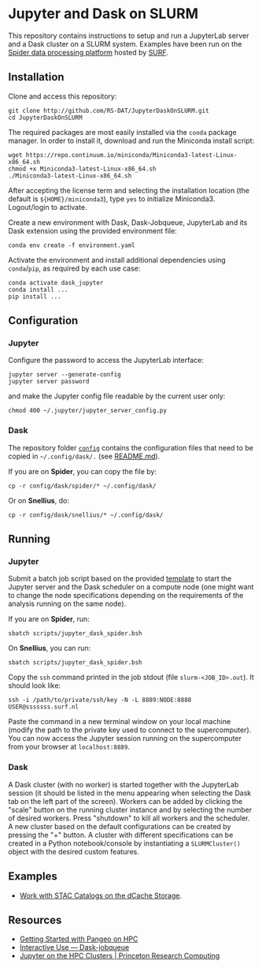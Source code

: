 # Jupyter and Dask on SLURM

This repository contains instructions  to setup and run a JupyterLab server and a Dask cluster on a SLURM system. Examples have been run on the [Spider data processing platform](https://spiderdocs.readthedocs.io) hosted by [SURF](https://www.surf.nl). 

## Installation 

Clone and access this repository:
```shell
git clone http://github.com/RS-DAT/JupyterDaskOnSLURM.git 
cd JupyterDaskOnSLURM
```

The required packages are most easily installed via the `conda` package manager. In order to install it, download and run the Miniconda install script:
```shell
wget https://repo.continuum.io/miniconda/Miniconda3-latest-Linux-x86_64.sh
chmod +x Miniconda3-latest-Linux-x86_64.sh
./Miniconda3-latest-Linux-x86_64.sh
```
After accepting the license term and selecting the installation location (the default is `${HOME}/miniconda3`), type `yes` to initialize Miniconda3. Logout/login to activate.

Create a new environment with Dask, Dask-Jobqueue, JupyterLab and its Dask extension using the provided environment file:
```shell
conda env create -f environment.yaml
```

Activate the environment and install additional dependencies using `conda`/`pip`, as required by each use case:
```shell
conda activate dask_jupyter
conda install ...
pip install ...
```

## Configuration

### Jupyter

Configure the password to access the JupyterLab interface:
```shell
jupyter server --generate-config
jupyter server password
```
and make the Jupyter config file readable by the current user only:
```shell
chmod 400 ~/.jupyter/jupyter_server_config.py 
```

### Dask

The repository folder [`config`](./config) contains the configuration files that need to be copied in `~/.config/dask/.` (see [README.md](./config/dask/README.md)).

If you are on **Spider**, you can copy the file by:
```shell
cp -r config/dask/spider/* ~/.config/dask/ 
```

Or on **Snellius**, do:
```shell
cp -r config/dask/snellius/* ~/.config/dask/
```


## Running 

### Jupyter

Submit a batch job script based on the provided [template](./scripts/jupyter_dask.bsh) to start the Jupyter server and the Dask scheduler on a compute node (one might want to change the node specifications depending on the requirements of the analysis running on the same node).

If you are on **Spider**, run:
```shell
sbatch scripts/jupyter_dask_spider.bsh
```

On **Snellius**, you can run:
```shell
sbatch scripts/jupyter_dask_spider.bsh
```

Copy the `ssh` command printed in the job stdout (file `slurm-<JOB_ID>.out`). It should look like:
```shell
ssh -i /path/to/private/ssh/key -N -L 8889:NODE:8888 USER@sssssss.surf.nl
``` 

Paste the command in a new terminal window on your local machine (modify the path to the private key used to connect to the supercomputer). You can now access the Jupyter session running on the supercomputer from your browser at `localhost:8889`.

### Dask 

A Dask cluster (with no worker) is started together with the JupyterLab session (it should be listed in the menu appearing when selecting the Dask tab on the left part of the screen). Workers can be added by clicking the "scale" button on the running cluster instance and by selecting the number of desired workers. Press "shutdown" to kill all workers and the scheduler. A new cluster based on the default configurations can be created by pressing the "+" button. A cluster with different specifications can be created in a Python notebook/console by instantiating a `SLURMCluster()` object with the desired custom features.  

## Examples

* [Work with STAC Catalogs on the dCache Storage](./examples/01-STAC-on-dCache). 

## Resources

* [Getting Started with Pangeo on HPC](https://pangeo.io/setup_guides/hpc.html)
* [Interactive Use — Dask-jobqueue](http://jobqueue.dask.org/en/latest/interactive.html)
* [Jupyter on the HPC Clusters | Princeton Research Computing](https://researchcomputing.princeton.edu/support/knowledge-base/jupyter)

